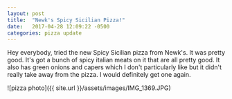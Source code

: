 ```yaml
---
layout: post
title:  "Newk's Spicy Sicilian Pizza!"
date:   2017-04-28 12:09:22 -0500
categories: pizza update
---
```

Hey everybody, tried the new Spicy Sicilian pizza from Newk's. It was pretty good. It's got a bunch of spicy italian meats on it that are all pretty good. It also has green onions and capers which I don't particularly like but it didn't really take away from the pizza. I would definitely get one again.

![pizza photo]({{ site.url }}/assets/images/IMG_1369.JPG)